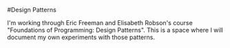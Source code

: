 #Design Patterns

I'm working through Eric Freeman and Elisabeth Robson's course "Foundations of Programming:
Design Patterns". This is a space where I will document my own experiments with those patterns.
